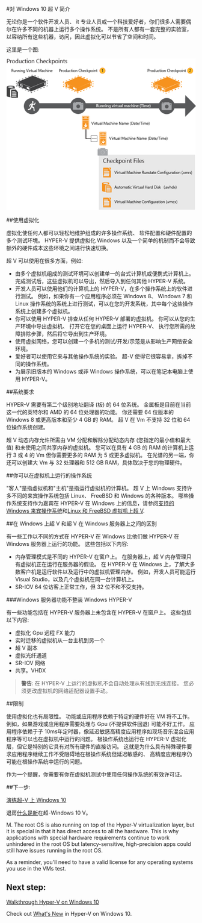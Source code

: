#对 Windows 10 超 V 简介

无论你是一个软件开发人员、 it 专业人员或一个科技爱好者，你们很多人需要偶尔在许多不同的机器上运行多个操作系统。
不是所有人都有一套完整的实验室，以容纳所有这些机器，访问，因此虚拟化可以节省了空间和时间。

这里是一个图:

![图像](media/ProductionCheckpoints.png)

##使用虚拟化

虚拟化使任何人都可以轻松地维护组成的许多操作系统、 软件配置和硬件配置的多个测试环境。
HYPER-V 提供虚拟化 Windows 以及一个简单的机制而不会导致额外的硬件成本这些环境之间进行快速切换。

超 V 可以使用在很多方面，例如:

*   由多个虚拟机组成的测试环境可以创建单一的台式计算机或便携式计算机上。
    完成测试后，这些虚拟机可以导出，然后导入到任何其他 HYPER-V 系统。
*   开发人员可以使用他们的计算机上的 HYPER-V，在多个操作系统上的软件进行测试。
    例如，如果你有一个应用程序必须在 Windows 8、 Windows 7 和 Linux 操作系统的系统上进行测试，可以在您的开发系统，其中每个这些操作系统上创建多个虚拟机。
*   你可以使用 HYPER-V 排查从任何 HYPER-V 部署的虚拟机。
    你可以从您的生产环境中导出虚拟机、 打开它在您的桌面上运行 HYPER-V、 执行您所需的故障排除步骤，然后将它导出到生产环境。
*   使用虚拟网络，您可以创建一个多机的测试/开发/示范是从影响生产网络安全环境。
*   爱好者可以使用它来与其他操作系统的实验。
    超-V 使得它很容易拿，拆掉不同的操作系统。
*   为展示旧版本的 Windows 或非 Windows 操作系统，可以在笔记本电脑上使用 HYPER-V。

##系统要求

HYPER-V 需要有第二个级别地址翻译 (板) 的 64 位系统。 金属板是目前在当前这一代的英特尔和 AMD 的 64 位处理器的功能。 你还需要 64 位版本的 Windows 8 或更高版本和至少 4 GB 的 RAM。 超 V 在 Vm 不支持 32 位和 64 位操作系统创建。

超 V 动态内存允许所需由 VM 分配和解除分配动态内存 (您指定的最小值和最大值) 和未使用之间共享内存的虚拟机。
您可以在具有 4 GB 的 RAM 的计算机上运行 3 或 4 的 Vm 但你需要更多的 RAM 为 5 或更多虚拟机。
在光谱的另一端，你还可以创建大 Vm 与 32 处理器和 512 GB RAM，具体取决于您的物理硬件。

##你可以在虚拟机上运行的操作系统

"客人"是指虚拟机和"主机"是指运行虚拟机的计算机。
超 V 上 Windows 支持许多不同的来宾操作系统包括 Linux、 FreeBSD 和 Windows 的各种版本。
哪些操作系统支持作为嘉宾在 HYPER-V 在 Windows 上的信息，请参阅[支持的 Windows 来宾操作系统](supported_guest_os.md)和[Linux 和 FreeBSD 虚拟机上超 V](https://technet.microsoft.com/library/dn531030.aspx).

##在 Windows 上超 V 和超 V 在 Windows 服务器上之间的区别

有一些工作以不同的方式在 HYPER-V 在 Windows 比他们做 HYPER-V 在 Windows 服务器上运行的功能。
这些包括以下内容:

*   内存管理模式是不同的 HYPER-V 在窗户上。
    在服务器上，超 V 内存管理只有虚拟机正在运行在服务器的假设。
    在 HYPER-V 在 Windows 上，了解大多数客户机是运行软件以及运行中的虚拟机管理内存。
    例如，开发人员可能运行 Visual Studio，以及几个虚拟机在同一台计算机上。
*   SR-IOV 64 位访客上正常工作，但 32 位不和不受支持。

###Windows 服务器功能不整装 Windows HYPER-V

有一些功能包括在 HYPER-V 服务器上未包含在 HYPER-V 在窗户上。
这些包括以下内容:

*   虚拟化 Gpu 远程 FX 能力
*   实时迁移的虚拟机从一台主机到另一个
*   超 V 副本
*   虚拟光纤通道
*   SR-IOV 网络
*   共享。VHDX

> **警告**: 在 HYPER-V 上运行的虚拟机不会自动处理从有线到无线连接。
> 您必须更改虚拟机的网络适配器设置手动。
> 

##限制

使用虚拟化也有局限性。
功能或应用程序依赖于特定的硬件好在 VM 将不工作。
例如，如果游戏或应用程序需要处理与 Gpu (不提供软件回退) 可能不好工作。
应用程序依赖于子 10ms年定时器，像延迟敏感高精度应用程序如现场音乐混合应用程序等可以也在虚拟机中运行的问题。
根操作系统也运行在 HYPER-V 虚拟化层，但它是特别的它具有对所有硬件的直接访问。
这就是为什么具有特殊硬件要求应用程序继续工作不受阻碍地在根操作系统但延迟敏感的、 高精度应用程序仍可能在根操作系统中运行的问题。

作为一个提醒，你需要有你在虚拟机测试中使用任何操作系统的有效许可证。

##下一步:

[演练超-V 上 Windows 10](..\quick_start\walkthrough.md)

退房[什么是新](whats_new.md)在超-Windows 10 V。


M. The root OS is also running on top of the Hyper-V virtualization layer, but it is special in that it has direct access to all the hardware. This is why applications with special hardware requirements continue to work unhindered in the root OS but latency-sensitive, high-precision apps could still have issues running in the root OS.

As a reminder, you'll need to have a valid license for any operating systems you use in the VMs test.

## Next step: 
[Walkthrough Hyper-V on Windows 10](..\quick_start\walkthrough.md) 

Check out [What's New](whats_new.md) in Hyper-V on Windows 10.

